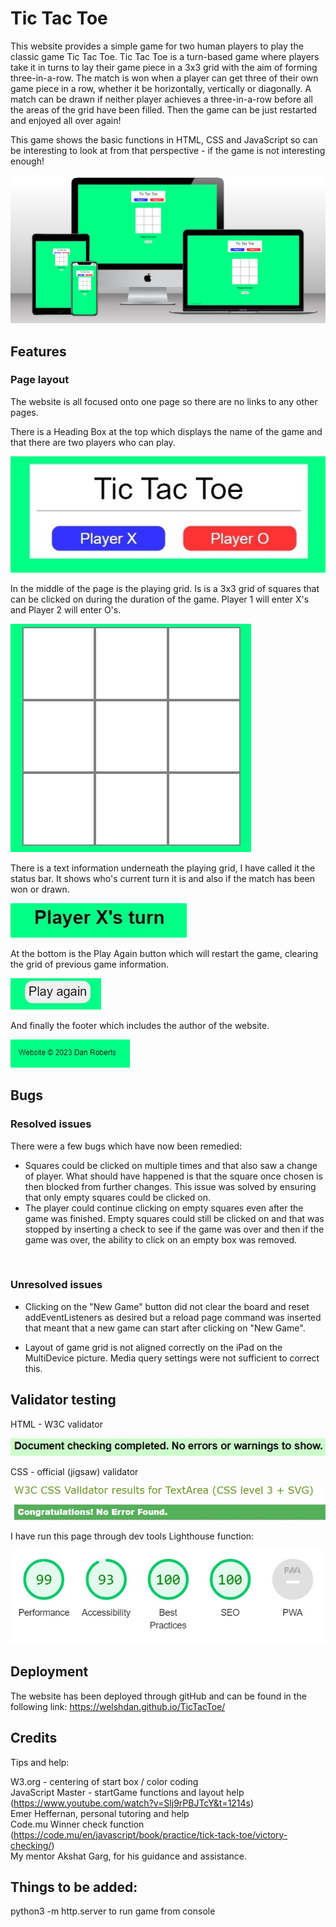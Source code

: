 # Tic Tac Toe

This website provides a simple game for two human players to play the classic game Tic Tac Toe. Tic Tac Toe is a turn-based game where players take it in turns to lay their game piece in a 3x3 grid with the aim of forming three-in-a-row. The match is won when a player can get three of their own game piece in a row, whether it be horizontally, vertically or diagonally. A match can be drawn if neither player achieves a three-in-a-row before all the areas of the grid have been filled. Then the game can be just restarted and enjoyed all over again!

This game shows the basic functions in HTML, CSS and JavaScript so can be interesting to look at from that perspective - if the game is not interesting enough!

![Screenshot](assets/images/multidevice.jpg)

## Features


### Page layout


The website is all focused onto one page so there are no links to any other pages.

There is a Heading Box at the top which displays the name of the game and that there are two players who can play.

![Screenshot](assets/images/pagelayout1.jpg)

In the middle of the page is the playing grid. Is is a 3x3 grid of squares that can be clicked on during the duration of the game. Player 1 will enter X's and Player 2 will enter O's.

![Screenshot](assets/images/pagelayout2.jpg)

There is a text information underneath the playing grid, I have called it the status bar. It shows who's current turn it is and also if the match has been won or drawn.

![Screenshot](assets/images/pagelayout3.jpg)

At the bottom is the Play Again button which will restart the game, clearing the grid of previous game information.

![Screenshot](assets/images/pagelayout4.jpg)

And finally the footer which includes the author of the website.

![Screenshot](assets/images/pagelayout5.jpg)

## Bugs

### Resolved issues

There were a few bugs which have now been remedied:
 - Squares could be clicked on multiple times and that also saw a change of player. What should have happened is that the square once chosen is then blocked from further changes. This issue was solved by ensuring that only empty squares could be clicked on.<br>
 - The player could continue clicking on empty squares even after the game was finished. Empty squares could still be clicked on and that was stopped by inserting a check to see if the game was over and then if the game was over, the ability to click on an empty box was removed.
 <br>

### Unresolved issues

- Clicking on the "New Game" button did not clear the board and reset addEventListeners as desired but a reload page command was inserted that meant that a new game can start after clicking on "New Game".<br>

- Layout of game grid is not aligned correctly on the iPad on the MultiDevice picture. Media query settings were not sufficient to correct this.<br>


## Validator testing

HTML - W3C validator

![Screenshot](assets/images/w3validator.jpg)

CSS - official (jigsaw) validator

![Screenshot](assets/images/w3CSS.jpg)

I have run this page through dev tools Lighthouse function:

![Screenshot](assets/images/lighthouse.jpg)

## Deployment

The website has been deployed through gitHub and can be found in the following link:
https://welshdan.github.io/TicTacToe/

## Credits

Tips and help:

W3.org - centering of start box / color coding<br>
JavaScript Master - startGame functions and layout help (https://www.youtube.com/watch?v=Slj9rPBJTcY&t=1214s)<br>
Emer Heffernan, personal tutoring and help<br>
Code.mu Winner check function (https://code.mu/en/javascript/book/practice/tick-tack-toe/victory-checking/)<br>
My mentor Akshat Garg, for his guidance and assistance.<br>


## Things to be added:

python3 -m http.server to run game from console

